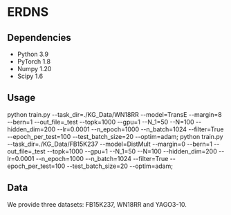 # ERDNS
 

## Dependencies
* Python 3.9
* PyTorch 1.8
* Numpy 1.20
* Scipy 1.6



## Usage
python train.py --task_dir=./KG_Data/WN18RR --model=TransE  --margin=8 --bern=1 --out_file=_test --topk=1000 --gpu=1 --N_1=50 --N=100 --hidden_dim=200 --lr=0.0001 --n_epoch=1000 --n_batch=1024 --filter=True --epoch_per_test=100 --test_batch_size=20 --optim=adam;
python train.py --task_dir=./KG_Data/FB15K237 --model=DistMult  --margin=0 --bern=1 --out_file=_test --topk=1000 --gpu=1 --N_1=50 --N=100 --hidden_dim=200 --lr=0.0001 --n_epoch=1000 --n_batch=1024 --filter=True --epoch_per_test=100 --test_batch_size=20 --optim=adam;


## Data
We provide three datasets: FB15K237, WN18RR and YAGO3-10.

